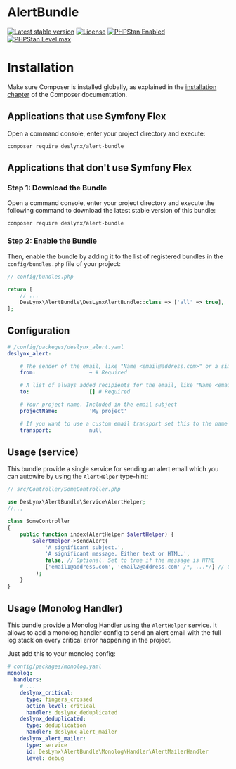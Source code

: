 # AlertBundle

[![Latest stable version](https://img.shields.io/packagist/v/DesLynx/alert-bundle.svg?style=flat-square)](https://packagist.org/packages/deslynx/alert-bundle)
[![License](http://img.shields.io/packagist/l/DesLynx/alert-bundle.svg?style=flat-square)](https://packagist.org/packages/deslynx/alert-bundle)
[![PHPStan Enabled](https://img.shields.io/badge/PHPStan-enabled-brightgreen.svg?style=flat-square)](https://phpstan.org/)
[![PHPStan Level max](https://img.shields.io/badge/PHPStan-Level_max-brightgreen.svg?style=flat-square)](https://phpstan.org/)

Installation
============

Make sure Composer is installed globally, as explained in the
[installation chapter](https://getcomposer.org/doc/00-intro.md)
of the Composer documentation.

Applications that use Symfony Flex
----------------------------------

Open a command console, enter your project directory and execute:

```console
composer require deslynx/alert-bundle
```

Applications that don't use Symfony Flex
----------------------------------------

### Step 1: Download the Bundle

Open a command console, enter your project directory and execute the
following command to download the latest stable version of this bundle:

```console
composer require deslynx/alert-bundle
```

### Step 2: Enable the Bundle

Then, enable the bundle by adding it to the list of registered bundles
in the `config/bundles.php` file of your project:

```php
// config/bundles.php

return [
    // ...
    DesLynx\AlertBundle\DesLynxAlertBundle::class => ['all' => true],
];
```

Configuration
-------------

```yaml
# /config/packeges/deslynx_alert.yaml
deslynx_alert:

    # The sender of the email, like "Name <email@address.com>" or a simple email.
    from:                 ~ # Required

    # A list of always added recipients for the email, like "Name <email@address.com>" or a simple email.
    to:                   [] # Required

    # Your project name. Included in the email subject
    projectName:          'My project'

    # If you want to use a custom email transport set this to the name of the transport.
    transport:            null
```

Usage (service)
-----

This bundle provide a single service for sending an alert email which you can autowire by using the `AlertHelper` type-hint:
```php
// src/Controller/SomeController.php

use DesLynx\AlertBundle\Service\AlertHelper;
//...

class SomeController
{
    public function index(AlertHelper $alertHelper) {
        $alertHelper->sendAlert(
            'A significant subject.',
            'A significant message. Either text or HTML.',
            false, // Optional. Set to true if the message is HTML
            ['email1@address.com', 'email2@address.com' /*, ...*/] // Optional. A list of recipients to add in cc in addition to the globally defined recipients (see configuration)
         );
    }    
}
```

Usage (Monolog Handler)
-----

This bundle provide a Monolog Handler using the `AlertHelper` service. It allows to add a monolog handler config to send an alert email with the full log stack on every critical error happening in the project. 

Just add this to your monolog config:

```yaml
# config/packages/monolog.yaml
monolog:
  handlers:
    # ...
    deslynx_critical:
      type: fingers_crossed
      action_level: critical
      handler: deslynx_deduplicated
    deslynx_deduplicated:
      type: deduplication
      handler: deslynx_alert_mailer
    deslynx_alert_mailer:
      type: service
      id: DesLynx\AlertBundle\Monolog\Handler\AlertMailerHandler
      level: debug
```